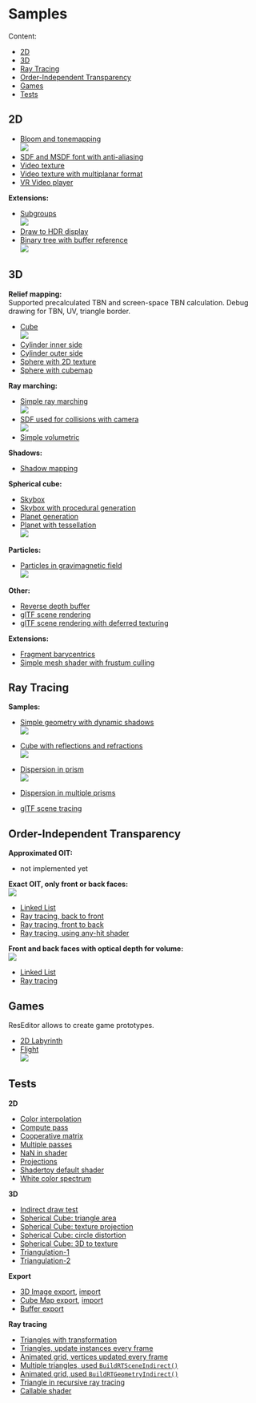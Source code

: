 # Samples

Content:
* [2D](#2d)
* [3D](#3d)
* [Ray Tracing](#ray-tracing)
* [Order-Independent Transparency](#order-independent-transparency)
* [Games](#games)
* [Tests](#tests)

## 2D

* [Bloom and tonemapping](https://github.com/azhirnov/as-en/blob/dev/AE/samples/res_editor/_data/scripts/samples-2d/Bloom.as)<br/>
![](img/Bloom.jpg)
* [SDF and MSDF font with anti-aliasing](https://github.com/azhirnov/as-en/blob/dev/AE/samples/res_editor/_data/scripts/samples-2d/SdfFont.as)
* [Video texture](https://github.com/azhirnov/as-en/blob/dev/AE/samples/res_editor/_data/scripts/samples-2d/Video-1.as)
* [Video texture with multiplanar format](https://github.com/azhirnov/as-en/blob/dev/AE/samples/res_editor/_data/scripts/samples-2d/Video-2.as)
* [VR Video player](https://github.com/azhirnov/as-en/blob/dev/AE/samples/res_editor/_data/scripts/samples-2d/VRVideo.as)

**Extensions:**
* [Subgroups](https://github.com/azhirnov/as-en/blob/dev/AE/samples/res_editor/_data/scripts/samples-2d/Subgroups.as)<br/>
![](img/Subgroup.png)
* [Draw to HDR display](https://github.com/azhirnov/as-en/blob/dev/AE/samples/res_editor/_data/scripts/samples-2d/HDR.as)
* [Binary tree with buffer reference](https://github.com/azhirnov/as-en/blob/dev/AE/samples/res_editor/_data/scripts/samples-2d/BufferReference.as)<br/>
![](img/BufferReferenceBinaryTree.png)


## 3D

**Relief mapping:**<br/>
Supported precalculated TBN and screen-space TBN calculation. Debug drawing for TBN, UV, triangle border.<br/>
* [Cube](https://github.com/azhirnov/as-en/blob/dev/AE/samples/res_editor/_data/scripts/samples-3d/Parallax-Cube.as)<br/>
![](img/Parallax.png)
* [Cylinder inner side](https://github.com/azhirnov/as-en/blob/dev/AE/samples/res_editor/_data/scripts/samples-3d/Parallax-InnerCylinder.as)
* [Cylinder outer side](https://github.com/azhirnov/as-en/blob/dev/AE/samples/res_editor/_data/scripts/samples-3d/Parallax-Cylinder.as)
* [Sphere with 2D texture](https://github.com/azhirnov/as-en/blob/dev/AE/samples/res_editor/_data/scripts/samples-3d/Parallax-Sphere.as)
* [Sphere with cubemap](https://github.com/azhirnov/as-en/blob/dev/AE/samples/res_editor/_data/scripts/samples-3d/Parallax-Sphere2.as)

**Ray marching:**
* [Simple ray marching](https://github.com/azhirnov/as-en/blob/dev/AE/samples/res_editor/_data/scripts/samples-3d/SimpleRayMarching.as)<br/>
![](img/SimpleRayMarching.jpg)
* [SDF used for collisions with camera](https://github.com/azhirnov/as-en/blob/dev/AE/samples/res_editor/_data/scripts/samples-3d/CameraCollision.as)<br/>
![](img/CameraCollision.jpg)
* [Simple volumetric](https://github.com/azhirnov/as-en/blob/dev/AE/samples/res_editor/_data/scripts/samples-3d/Volumetric-1.as)

**Shadows:**
* [Shadow mapping](https://github.com/azhirnov/as-en/blob/dev/AE/samples/res_editor/_data/scripts/samples-3d/ShadowMap.as)

**Spherical cube:**
* [Skybox](https://github.com/azhirnov/as-en/blob/dev/AE/samples/res_editor/_data/scripts/samples-3d/Cubemap-1.as)
* [Skybox with procedural generation](https://github.com/azhirnov/as-en/blob/dev/AE/samples/res_editor/_data/scripts/samples-3d/Cubemap-2.as)
* [Planet generation](https://github.com/azhirnov/as-en/blob/dev/AE/samples/res_editor/_data/scripts/samples-3d/Planet-1.as)
* [Planet with tessellation](https://github.com/azhirnov/as-en/blob/dev/AE/samples/res_editor/_data/scripts/samples-3d/Planet-2.as)<br/>
![](img/Planet.jpg)

**Particles:**
* [Particles in gravimagnetic field](https://github.com/azhirnov/as-en/blob/dev/AE/samples/res_editor/_data/scripts/samples-3d/Particles-1.as)<br/>
![](img/Particles.jpg)

**Other:**
* [Reverse depth buffer](https://github.com/azhirnov/as-en/blob/dev/AE/samples/res_editor/_data/scripts/samples-3d/ReverseZ.as)
* [glTF scene rendering](https://github.com/azhirnov/as-en/blob/dev/AE/samples/res_editor/_data/scripts/samples-3d/Model-1.as)
* [glTF scene rendering with deferred texturing](https://github.com/azhirnov/as-en/blob/dev/AE/samples/res_editor/_data/scripts/samples-3d/DeferredTexturing.as)

**Extensions:**
* [Fragment barycentrics](https://github.com/azhirnov/as-en/blob/dev/AE/samples/res_editor/_data/scripts/samples-3d/FSBarycentric.as)
* [Simple mesh shader with frustum culling](https://github.com/azhirnov/as-en/blob/dev/AE/samples/res_editor/_data/scripts/samples-3d/MeshShader-Cubes.as)


## Ray Tracing

**Samples:**
* [Simple geometry with dynamic shadows](https://github.com/azhirnov/as-en/blob/dev/AE/samples/res_editor/_data/scripts/samples-rt/RT-Shadow.as)<br/>
![](img/RT-Shadow.jpg)
* [Cube with reflections and refractions](https://github.com/azhirnov/as-en/blob/dev/AE/samples/res_editor/_data/scripts/samples-rt/RT-MultiBounce-1.as)<br/>
![](img/RT-MultiBounce-1.jpg)

* [Dispersion in prism](https://github.com/azhirnov/as-en/blob/dev/AE/samples/res_editor/_data/scripts/samples-rt/Dispersion2D.as)<br/>
![](img/Dispersion2D.jpg)
* [Dispersion in multiple prisms](https://github.com/azhirnov/as-en/blob/dev/AE/samples/res_editor/_data/scripts/samples-rt/Dispersion2DLayered.as)

* [glTF scene tracing](https://github.com/azhirnov/as-en/blob/dev/AE/samples/res_editor/_data/scripts/samples-rt/RT-Model-1.as)<br/>


## Order-Independent Transparency

**Approximated OIT:**
* not implemented yet

**Exact OIT, only front or back faces:**<br/>
![](img/OIT.jpg)
* [Linked List](https://github.com/azhirnov/as-en/blob/dev/AE/samples/res_editor/_data/scripts/samples-3d/OIT-LinkedList-1.as)
* [Ray tracing, back to front](https://github.com/azhirnov/as-en/blob/dev/AE/samples/res_editor/_data/scripts/samples-rt/OIT-1.as)
* [Ray tracing, front to back](https://github.com/azhirnov/as-en/blob/dev/AE/samples/res_editor/_data/scripts/samples-rt/OIT-2.as)
* [Ray tracing, using any-hit shader](https://github.com/azhirnov/as-en/blob/dev/AE/samples/res_editor/_data/scripts/samples-rt/OIT-3.as)

**Front and back faces with optical depth for volume:**<br/>
![](img/OIT-Volume.jpg)
* [Linked List](https://github.com/azhirnov/as-en/blob/dev/AE/samples/res_editor/_data/scripts/samples-3d/OIT-LinkedList-2.as)
* [Ray tracing](https://github.com/azhirnov/as-en/blob/dev/AE/samples/res_editor/_data/scripts/samples-rt/OIT-4.as)


## Games

ResEditor allows to create game prototypes.

* [2D Labyrinth](https://github.com/azhirnov/as-en/blob/dev/AE/samples/res_editor/_data/scripts/games/2d-Labyrinth.as)
* [Flight](https://github.com/azhirnov/as-en/blob/dev/AE/samples/res_editor/_data/scripts/games/3d-Flight.as)<br/>
![](img/FlightGame.jpg)


## Tests
**2D**
* [Color interpolation](https://github.com/azhirnov/as-en/blob/dev/AE/samples/res_editor/_data/scripts/tests/ColorLerp.as)
* [Compute pass](https://github.com/azhirnov/as-en/blob/dev/AE/samples/res_editor/_data/scripts/tests/Compute.as)
* [Cooperative matrix](https://github.com/azhirnov/as-en/blob/dev/AE/samples/res_editor/_data/scripts/tests/CoopMatrix.as)
* [Multiple passes](https://github.com/azhirnov/as-en/blob/dev/AE/samples/res_editor/_data/scripts/tests/MultiPassTest.as)
* [NaN in shader](https://github.com/azhirnov/as-en/blob/dev/AE/samples/res_editor/_data/scripts/tests/NaN.as)
* [Projections](https://github.com/azhirnov/as-en/blob/dev/AE/samples/res_editor/_data/scripts/tests/ScreenProjection.as)
* [Shadertoy default shader](https://github.com/azhirnov/as-en/blob/dev/AE/samples/res_editor/_data/scripts/tests/ShadertoyDefault.as)
* [White color spectrum](https://github.com/azhirnov/as-en/blob/dev/AE/samples/res_editor/_data/scripts/tests/Spectrum.as)

**3D**
* [Indirect draw test](https://github.com/azhirnov/as-en/blob/dev/AE/samples/res_editor/_data/scripts/tests/IndirectDraw.as)
* [Spherical Cube: triangle area](https://github.com/azhirnov/as-en/blob/dev/AE/samples/res_editor/_data/scripts/sphere/SphericalCube-1.as)
* [Spherical Cube: texture projection](https://github.com/azhirnov/as-en/blob/dev/AE/samples/res_editor/_data/scripts/sphere/SphericalCube-2.as)
* [Spherical Cube: circle distortion](https://github.com/azhirnov/as-en/blob/dev/AE/samples/res_editor/_data/scripts/sphere/SphericalCube-3.as)
* [Spherical Cube: 3D to texture](https://github.com/azhirnov/as-en/blob/dev/AE/samples/res_editor/_data/scripts/sphere/SphericalCube-4.as)
* [Triangulation-1](https://github.com/azhirnov/as-en/blob/dev/AE/samples/res_editor/_data/scripts/tests/Triangulation-1.as)
* [Triangulation-2](https://github.com/azhirnov/as-en/blob/dev/AE/samples/res_editor/_data/scripts/tests/Triangulation-2.as)

**Export**
* [3D Image export](https://github.com/azhirnov/as-en/blob/dev/AE/samples/res_editor/_data/scripts/tests/ImageExport-3D.as), [import](https://github.com/azhirnov/as-en/blob/dev/AE/samples/res_editor/_data/scripts/tests/ImageImport-3D.as)
* [Cube Map export](https://github.com/azhirnov/as-en/blob/dev/AE/samples/res_editor/_data/scripts/tests/ImageExport-CubeMap.as), [import](https://github.com/azhirnov/as-en/blob/dev/AE/samples/res_editor/_data/scripts/tests/ImageImport-CubeMap.as)
* [Buffer export](https://github.com/azhirnov/as-en/blob/dev/AE/samples/res_editor/_data/scripts/tests/BufferExport.as)

**Ray tracing**
* [Triangles with transformation](https://github.com/azhirnov/as-en/blob/dev/AE/samples/res_editor/_data/scripts/tests/RayTracing-1.as)
* [Triangles, update instances every frame](https://github.com/azhirnov/as-en/blob/dev/AE/samples/res_editor/_data/scripts/tests/RayTracing-2.as)
* [Animated grid, vertices updated every frame](https://github.com/azhirnov/as-en/blob/dev/AE/samples/res_editor/_data/scripts/tests/RayTracing-3.as)
* [Multiple triangles, used `BuildRTSceneIndirect()`](https://github.com/azhirnov/as-en/blob/dev/AE/samples/res_editor/_data/scripts/tests/RayTracing-4.as)
* [Animated grid, used `BuildRTGeometryIndirect()`](https://github.com/azhirnov/as-en/blob/dev/AE/samples/res_editor/_data/scripts/tests/RayTracing-5.as)
* [Triangle in recursive ray tracing](https://github.com/azhirnov/as-en/blob/dev/AE/samples/res_editor/_data/scripts/tests/RayTracing-6.as)
* [Callable shader](https://github.com/azhirnov/as-en/blob/dev/AE/samples/res_editor/_data/scripts/tests/RayTracing-7.as)
